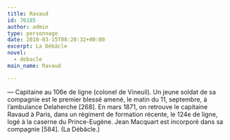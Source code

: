 ```yaml
---
title: Ravaud
id: 76185
author: admin
type: personnage
date: 2010-03-15T08:20:32+00:00
excerpt: La Débâcle
novel:
  - debacle
main_name: Ravaud

---
```

— Capitaine au 106e de ligne (colonel de Vineuil). Un jeune soldat de sa compagnie est le premier blessé amené, le matin du 11, septembre, à l&rsquo;ambulance Delaherche [268]. En mars 1871, on retrouve le capitaine Ravaud à Paris, dans un régiment de formation récente, le 124e de ligne, logé à la caserne du Prince-Eugène. Jean Macquart est incorporé dans sa compagnie [584]. (La Débâcle.)